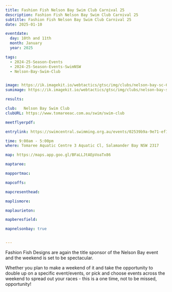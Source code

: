 ```yaml
---
title: Fashion Fish Nelson Bay Swim Club Carnival 25
description: Fashion Fish Nelson Bay Swim Club Carnival 25
subtitle: Fashion Fish Nelson Bay Swim Club Carnival 25
date: 2025-01-10

eventdate:
  day: 10th and 11th
  month: January
  year: 2025

tags:
  - 2024-25-Season-Events
  - 2024-25-Season-Events-SwimNSW
  - Nelson-Bay-Swim-Club


image: https://ik.imagekit.io/webtactics/gtsc/img/clubs/nelson-bay-sc-600x400.jpg
sumimage: https://ik.imagekit.io/webtactics/gtsc/img/clubs/nelson-bay-sc-400x600.jpg

results: 

club: 	Nelson Bay Swim Club
clubURL: https://www.tomareeac.com.au/swim/swim-club

meetflyerpdf: 

entrylink: https://swimcentral.swimming.org.au/events/02539b9a-9e71-ef11-a670-000d3acc1966/nominations

time: 9:00am - 5:00pm
where: Tomaree Aquatic Centre 3 Aquatic Cl, Salamander Bay NSW 2317

map: https://maps.app.goo.gl/BFaLLJtAEpVoaTx86

maptaree: 

mapportmac:

mapcoffs:

mapcresenthead:

maplismore: 

maplaurieton: 

mapberesfield: 

mapnelsonbay: true


---
```

Fashion Fish Designs are again the title sponsor of the Nelson Bay event and the weekend is set to be spectacular. 

Whether you plan to make a weekend of it and take the opportunity to double up on a specific event/events, or pick and choose events across the weekend to spread out your races - this is a one time, not to be missed, opportunity!